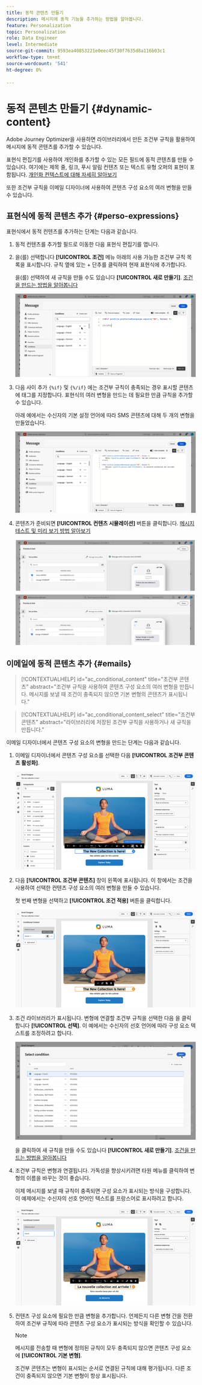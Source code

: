 ```yaml
---
title: 동적 콘텐츠 만들기
description: 메시지에 동적 기능을 추가하는 방법을 알아봅니다.
feature: Personalization
topic: Personalization
role: Data Engineer
level: Intermediate
source-git-commit: 9593ea40853221e0eec45f30f7635d8a116b03c1
workflow-type: tm+mt
source-wordcount: '541'
ht-degree: 0%

---
```



# 동적 콘텐츠 만들기 {#dynamic-content}

Adobe Journey Optimizer을 사용하면 라이브러리에서 만든 조건부 규칙을 활용하여 메시지에 동적 콘텐츠를 추가할 수 있습니다.

표현식 편집기를 사용하여 개인화를 추가할 수 있는 모든 필드에 동적 콘텐츠를 만들 수 있습니다. 여기에는 제목 줄, 링크, 푸시 알림 컨텐츠 또는 텍스트 유형 오퍼의 표현이 포함됩니다. [개인화 컨텍스트에 대해 자세히 알아보기](personalization-contexts.md)

또한 조건부 규칙을 이메일 디자이너에 사용하여 콘텐츠 구성 요소의 여러 변형을 만들 수 있습니다.

## 표현식에 동적 콘텐츠 추가 {#perso-expressions}

표현식에서 동적 컨텐츠를 추가하는 단계는 다음과 같습니다.

1. 동적 컨텐츠를 추가할 필드로 이동한 다음 표현식 편집기를 엽니다.

1. 을(를) 선택합니다 **[!UICONTROL 조건]** 메뉴 아래의 사용 가능한 조건부 규칙 목록을 표시합니다. 규칙 옆에 있는 + 단추를 클릭하여 현재 표현식에 추가합니다.

   을(를) 선택하여 새 규칙을 만들 수도 있습니다 **[!UICONTROL 새로 만들기]**. [조건을 만드는 방법을 알아봅니다](create-conditions.md)

   ![](assets/conditions-expression.png)

1. 다음 사이 추가 `{%if}` 및 `{%/if}` 에는 조건부 규칙이 충족되는 경우 표시할 콘텐츠에 태그를 지정합니다. 표현식의 여러 변형을 만드는 데 필요한 만큼 규칙을 추가할 수 있습니다.

   아래 예에서는 수신자의 기본 설정 언어에 따라 SMS 콘텐츠에 대해 두 개의 변형을 만들었습니다.

   ![](assets/conditions-language-sample.png)

1. 콘텐츠가 준비되면 **[!UICONTROL 컨텐츠 시뮬레이션]** 버튼을 클릭합니다. [메시지 테스트 및 미리 보기 방법 알아보기](../design/preview.md)

   ![](assets/conditions-preview.png)

## 이메일에 동적 콘텐츠 추가 {#emails}

>[!CONTEXTUALHELP]
>id="ac_conditional_content"
>title="조건부 콘텐츠"
>abstract="조건부 규칙을 사용하여 콘텐츠 구성 요소의 여러 변형을 만듭니다. 메시지를 보낼 때 조건이 충족되지 않으면 기본 변형의 콘텐츠가 표시됩니다."

>[!CONTEXTUALHELP]
>id="ac_conditional_content_select"
>title="조건부 콘텐츠"
>abstract="라이브러리에 저장된 조건부 규칙을 사용하거나 새 규칙을 만듭니다."

이메일 디자이너에서 콘텐츠 구성 요소의 변형을 만드는 단계는 다음과 같습니다.

1. 이메일 디자이너에서 콘텐츠 구성 요소를 선택한 다음 **[!UICONTROL 조건부 콘텐츠 활성화]**.

   ![](assets/conditions-enable-conditional.png)

1. 다음 **[!UICONTROL 조건부 콘텐츠]** 창이 왼쪽에 표시됩니다. 이 창에서는 조건을 사용하여 선택한 컨텐츠 구성 요소의 여러 변형을 만들 수 있습니다.

   첫 번째 변형을 선택하고 **[!UICONTROL 조건 적용]** 버튼을 클릭합니다.

   ![](assets/conditions-apply.png)

1. 조건 라이브러리가 표시됩니다. 변형에 연결할 조건부 규칙을 선택한 다음 을 클릭합니다 **[!UICONTROL 선택]**. 이 예에서는 수신자의 선호 언어에 따라 구성 요소 텍스트를 조정하려고 합니다.

   ![](assets/conditions-select.png)

   을 클릭하여 새 규칙을 만들 수도 있습니다 **[!UICONTROL 새로 만들기]**. [조건을 만드는 방법을 알아봅니다](create-conditions.md)

1. 조건부 규칙은 변형과 연결됩니다. 가독성을 향상시키려면 타원 메뉴를 클릭하여 변형의 이름을 바꾸는 것이 좋습니다.

   이제 메시지를 보낼 때 규칙이 충족되면 구성 요소가 표시되는 방식을 구성합니다. 이 예제에서는 수신자의 선호 언어인 텍스트를 프랑스어로 표시하려고 합니다.

   ![](assets/conditions-design.png)

1. 컨텐츠 구성 요소에 필요한 만큼 변형을 추가합니다. 언제든지 다른 변형 간을 전환하여 조건부 규칙에 따라 콘텐츠 구성 요소가 표시되는 방식을 확인할 수 있습니다.

   >[!NOTE]
   >메시지를 전송할 때 변형에 정의된 규칙이 모두 충족되지 않으면 콘텐츠 구성 요소에 **[!UICONTROL 기본 변형]**.
   >
   >조건부 콘텐츠는 변형이 표시되는 순서로 연결된 규칙에 대해 평가됩니다. 다른 조건이 충족되지 않으면 기본 변형이 항상 표시됩니다.
